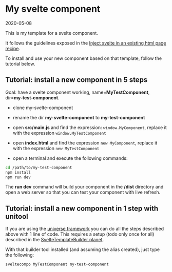 My svelte component
=============
2020-05-08

This is my template for a svelte component.



It follows the guidelines exposed in the [Inject svelte in an existing html page recipe](https://github.com/lingtalfi/TheBar/blob/master/discussions/inject-svelte-in-existing-app.md).



To install and use your new component based on that template, follow the tutorial below.






Tutorial: install a new component in 5 steps
-----------


Goal: have a svelte component working, name=**MyTestComponent**, dir=**my-test-component**.

- clone my-svelte-component
- rename the dir **my-svelte-component** to **my-test-component**
- open **src/main.js** and find the expression: `window.MyComponent`,
	replace it with the expression `window.MyTestComponent`
- open **index.html** and find the expression `new MyComponent`,
	replace it with the expression `new MyTestComponent`

- open a terminal and execute the following commands: 

```bash
cd /path/to/my-test-component
npm install
npm run dev
```

The **run dev** command will build your component in the **/dist** directory and open a web server so that you can test your component with live refresh.





Tutorial: install a new component in 1 step with unitool
-----------

If you are using the [universe framework](https://github.com/karayabin/universe-snapshot)
you can do all the steps described above with 1 line of code.
This requires a setup (todo only once for all) described in the [SvelteTemplateBuilder planet](https://github.com/lingtalfi/SvelteTemplateBuilder).

With that builder tool installed (and assuming the alias created), just type the following:

```bash 
sveltecompo MyTestComponent my-test-component
```




